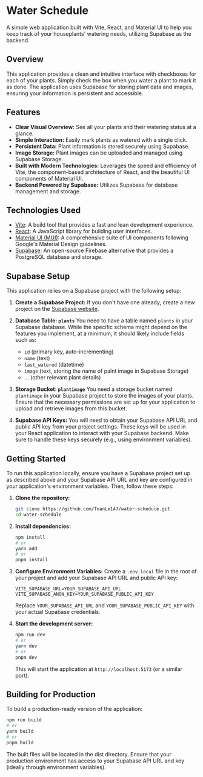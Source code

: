 # Water Schedule

A simple web application built with Vite, React, and Material UI to help you keep track of your houseplants' watering needs, utilizing Supabase as the backend.

## Overview

This application provides a clean and intuitive interface with checkboxes for each of your plants. Simply check the box when you water a plant to mark it as done. The application uses Supabase for storing plant data and images, ensuring your information is persistent and accessible.

## Features

* **Clear Visual Overview:** See all your plants and their watering status at a glance.
* **Simple Interaction:** Easily mark plants as watered with a single click.
* **Persistent Data:** Plant information is stored securely using Supabase.
* **Image Storage:** Plant images can be uploaded and managed using Supabase Storage.
* **Built with Modern Technologies:** Leverages the speed and efficiency of Vite, the component-based architecture of React, and the beautiful UI components of Material UI.
* **Backend Powered by Supabase:** Utilizes Supabase for database management and storage.

## Technologies Used

* [Vite](https://vitejs.dev/): A build tool that provides a fast and lean development experience.
* [React](https://react.dev/): A JavaScript library for building user interfaces.
* [Material UI (MUI)](https://mui.com/): A comprehensive suite of UI components following Google's Material Design guidelines.
* [Supabase](https://supabase.com/): An open-source Firebase alternative that provides a PostgreSQL database and storage.

## Supabase Setup

This application relies on a Supabase project with the following setup:

1.  **Create a Supabase Project:**
    If you don't have one already, create a new project on the [Supabase website](https://supabase.com/).

2.  **Database Table: `plants`**
    You need to have a table named `plants` in your Supabase database. While the specific schema might depend on the features you implement, at a minimum, it should likely include fields such as:
    * `id` (primary key, auto-incrementing)
    * `name` (text)
    * `last_watered` (datetime)
    * `image` (text, storing the name of palnt image in Supabase Storage)
    * ... (other relevant plant details)

3.  **Storage Bucket: `plantimage`**
    You need a storage bucket named `plantimage` in your Supabase project to store the images of your plants. Ensure that the necessary permissions are set up for your application to upload and retrieve images from this bucket.

4.  **Supabase API Keys:**
    You will need to obtain your Supabase API URL and public API key from your project settings. These keys will be used in your React application to interact with your Supabase backend. Make sure to handle these keys securely (e.g., using environment variables).

## Getting Started

To run this application locally, ensure you have a Supabase project set up as described above and your Supabase API URL and key are configured in your application's environment variables. Then, follow these steps:

1.  **Clone the repository:**
    ```bash
    git clone https://github.com/ToanLe147/water-schedule.git
    cd water-schedule
    ```

2.  **Install dependencies:**
    ```bash
    npm install
    # or
    yarn add
    # or
    pnpm install
    ```

3.  **Configure Environment Variables:**
    Create a `.env.local` file in the root of your project and add your Supabase API URL and public API key:
    ```
    VITE_SUPABASE_URL=YOUR_SUPABASE_API_URL
    VITE_SUPABASE_ANON_KEY=YOUR_SUPABASE_PUBLIC_API_KEY
    ```
    Replace `YOUR_SUPABASE_API_URL` and `YOUR_SUPABASE_PUBLIC_API_KEY` with your actual Supabase credentials.

4.  **Start the development server:**
    ```bash
    npm run dev
    # or
    yarn dev
    # or
    pnpm dev
    ```

    This will start the application at `http://localhost:5173` (or a similar port).

## Building for Production

To build a production-ready version of the application:

```bash
npm run build
# or
yarn build
# or
pnpm build
```

The built files will be located in the dist directory. Ensure that your production environment has access to your Supabase API URL and key (ideally through environment variables).
